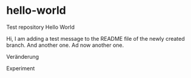 # hello-world
Test repository Hello World

Hi, I am adding a test message to the README file of the newly created branch.
And another one.
Ad now another one.

Veränderung

Experiment
